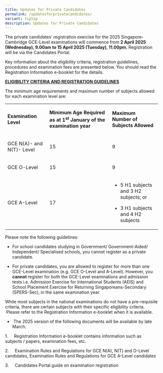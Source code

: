 ```yaml
---
title: Updates for Private Candidates
permalink: /updatesforprivatecandidates/
variant: tiptap
description: Updates for Private Candidates
---
```

<p>The private candidates’ registration exercise for the 2025 Singapore-Cambridge
GCE-Level examinations will commence from <strong>2 April 2025 (Wednesday), 9.00am to 15 April 2025 (Tuesday), 11.00pm.</strong> Registration
will be via the Candidates Portal.</p>
<p>Key information about the eligibility criteria, registration guidelines,
procedures and examination fees are presented below. You should read the
Registration Information e-booklet for the details.</p>
<p><strong><u>ELIGIBILITY CRITERIA AND REGISTRATION GUIDELINES</u></strong>
</p>
<p>The minimum age requirements and maximum number of subjects allowed for
each examination level are:</p>
<table style="minWidth: 75px">
<colgroup>
<col>
<col>
<col>
</colgroup>
<tbody>
<tr>
<td rowspan="1" colspan="1">
<p><strong>Examination Level</strong>
</p>
</td>
<td rowspan="1" colspan="1">
<p><strong>Minimum Age Required as at 1<sup>st</sup>&nbsp;January of the examination year</strong>
</p>
</td>
<td rowspan="1" colspan="1">
<p><strong>Maximum Number of Subjects Allowed</strong>
</p>
</td>
</tr>
<tr>
<td rowspan="1" colspan="1">
<p>GCE N(A)- and N(T)- Level</p>
</td>
<td rowspan="1" colspan="1">
<p>15</p>
</td>
<td rowspan="1" colspan="1">
<p>9</p>
</td>
</tr>
<tr>
<td rowspan="1" colspan="1">
<p>GCE O-Level</p>
</td>
<td rowspan="1" colspan="1">
<p>15</p>
</td>
<td rowspan="1" colspan="1">
<p>9</p>
</td>
</tr>
<tr>
<td rowspan="1" colspan="1">
<p>GCE A-Level</p>
</td>
<td rowspan="1" colspan="1">
<p>17</p>
</td>
<td rowspan="1" colspan="1">
<ul data-tight="true" class="tight">
<li>
<p>5 H1 subjects and 3 H2 subjects; or</p>
</li>
<li>
<p>3 H1 subjects and 4 H2 subjects</p>
</li>
</ul>
</td>
</tr>
</tbody>
</table>
<p>Please note the following guidelines:</p>
<ul data-tight="true" class="tight">
<li>
<p>For school candidates studying in Government/ Government-Aided/ Independent/
Specialised schools, you cannot register as a private candidate.</p>
<p></p>
</li>
<li>
<p>For private candidates, you are allowed to register for more than one
GCE-Level examination (e.g. GCE O-Level and A-Level). However, you<strong> cannot </strong>register
for both the GCE-Level examinations and admission tests i.e. Admission
Exercise for International Students (AEIS) and School Placement Exercise
for Returning Singaporeans-Secondary (SPERS-Sec), in the same examination
year.</p>
</li>
</ul>
<p>While most subjects in the national examinations do not have a pre-requisite
criteria, there are certain subjects with their specific eligibility criteria.
&nbsp;Please refer to the Registration Information e-booklet when it is
available. &nbsp;</p>
<ul data-tight="true" class="tight">
<li>
<p>&nbsp;The 2025 version of the following documents will be available by
late March.</p>
</li>
</ul>
<p>1.&nbsp;&nbsp;&nbsp;&nbsp; Registration Information e-booklet contains
information such as subjects / papers, examination fees, etc.
<br>
</p>
<p>2.&nbsp;&nbsp;&nbsp;&nbsp; Examination Rules and Regulations for GCE N(A),
N(T) and O-Level candidates, Examination Rules and Regulations for GCE
A-Level candidates<a href="https://go.gov.sg/seab-rulesandregulations-gce-a-level" rel="noopener noreferrer nofollow" target="_blank"><br></a>
</p>
<p>3.&nbsp;&nbsp;&nbsp;&nbsp; Candidates Portal guide on examination registration</p>
<p>&nbsp;</p>
<p>&nbsp;</p>